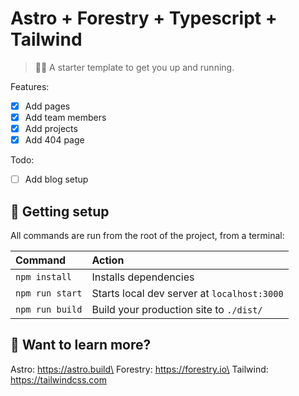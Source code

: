 # Astro + Forestry + Typescript + Tailwind

> 🧑‍🚀 A starter template to get you up and running.

Features:

- [x] Add pages
- [x] Add team members
- [x] Add projects
- [x] Add 404 page

Todo:
- [ ] Add blog setup

## 🚀 Getting setup

All commands are run from the root of the project, from a terminal:

| Command         | Action                                      |
|:----------------|:--------------------------------------------|
| `npm install`   | Installs dependencies                       |
| `npm run start` | Starts local dev server at `localhost:3000` |
| `npm run build` | Build your production site to `./dist/`     |

## 👀 Want to learn more?

Astro: https://astro.build\
Forestry: https://forestry.io\
Tailwind: https://tailwindcss.com   
